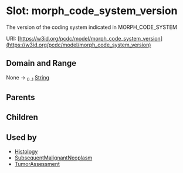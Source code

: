 
# Slot: morph_code_system_version


The version of the coding system indicated in MORPH_CODE_SYSTEM

URI: [https://w3id.org/pcdc/model/morph_code_system_version](https://w3id.org/pcdc/model/morph_code_system_version)


## Domain and Range

None &#8594;  <sub>0..1</sub> [String](types/String.md)

## Parents


## Children


## Used by

 * [Histology](Histology.md)
 * [SubsequentMalignantNeoplasm](SubsequentMalignantNeoplasm.md)
 * [TumorAssessment](TumorAssessment.md)
